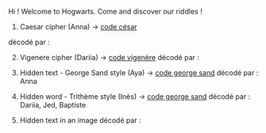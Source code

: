 Hi ! Welcome to Hogwarts.
Come and discover our riddles !

1. Caesar cipher (Anna) -> [code césar](1-codecésar.md)

décodé par :

2. Vigenere cipher (Dariia) -> [code vigenère](2-codevigenere.md)
décodé par :

3. Hidden text - George Sand style (Aya) -> [code george sand](3-steganographie-aya.md)
décodé par : Anna

4. Hidden word - Trithème style (Inès) -> [code george sand](/4-stégano_Trithème.md)
décodé par : Dariia, Jed, Baptiste

5. Hidden text in an image
décodé par :

